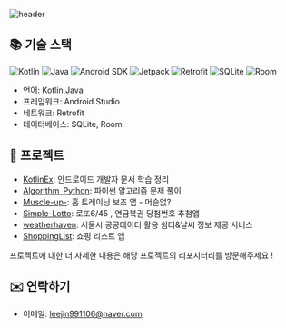 ![header](https://capsule-render.vercel.app/api?type=waving&color=0055D4&height=280&text=Android%20developer&desc=LEE%20JIN&fontSize=90&descSize=30&fontAlignY=20&descAlign=90&fontColor=ffffff)

## 📚 기술 스택

<!-- 뱃지 -->
<p align="left">
  <img src="https://img.shields.io/badge/-Kotlin-orange" alt="Kotlin" />
  <img src="https://img.shields.io/badge/-Java-red" alt="Java" />
  <img src="https://img.shields.io/badge/-Android%20SDK-brightgreen" alt="Android SDK" />
  <img src="https://img.shields.io/badge/-Jetpack-blue" alt="Jetpack" />
  <img src="https://img.shields.io/badge/-Retrofit-green" alt="Retrofit" />
  <img src="https://img.shields.io/badge/-SQLite-lightgray" alt="SQLite" />
  <img src="https://img.shields.io/badge/-Room-yellow" alt="Room" />
  
</p>

- 언어: Kotlin,Java
- 프레임워크: Android Studio
- 네트워크: Retrofit
- 데이터베이스: SQLite, Room



## 📌 프로젝트

- [KotlinEx](https://github.com/jininim/KotlinEx): 안드로이드 개발자 문서 학습 정리
- [Algorithm_Python](https://github.com/jininim/Algorithm_Python): 파이썬 알고리즘 문제 풀이
- [Muscle-up-](https://github.com/jininim/Muscle-up-): 홈 트레이닝 보조 앱 - 머슬없?
- [Simple-Lotto](https://github.com/jininim/Simple-Lotto): 로또6/45 , 연금복권 당첨번호 추첨앱
- [weatherhaven](https://github.com/jininim/weatherhaven): 서울시 공공데이터 활용 쉼터&날씨 정보 제공 서비스
- [ShoppingList](https://github.com/jininim/ShoppingList): 쇼핑 리스트 앱

프로젝트에 대한 더 자세한 내용은 해당 프로젝트의 리포지터리를 방문해주세요 !

## ✉️ 연락하기

- 이메일: leejin991106@naver.com



